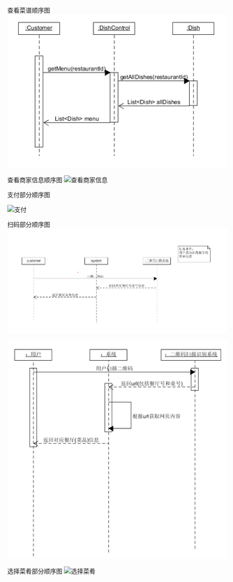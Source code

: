 查看菜谱顺序图  
![查看菜谱](15331158.PNG)

查看商家信息顺序图
![查看商家信息](https://github.com/gogogoSYSU/documents/blob/master/Requirement%20specification/System%20Sequence%20Diagram/15331044.png)

支付部分顺序图

![支付](https://github.com/gogogoSYSU/documents/blob/master/Requirement%20specification/System%20Sequence%20Diagram/15331122.png)

扫码部分顺序图
![扫码1](15331157.PNG)

![扫码2](15331144.png)

选择菜肴部分顺序图
![选择菜肴](http://p8pbukobc.bkt.clouddn.com/15331180.PNG)
